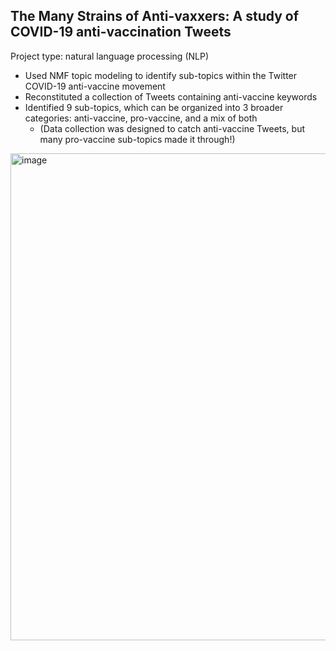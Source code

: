 ## The Many Strains of Anti-vaxxers: A study of COVID-19 anti-vaccination Tweets 
Project type: natural language processing (NLP)

- Used NMF topic modeling to identify sub-topics within the Twitter COVID-19 anti-vaccine movement 
- Reconstituted a collection of Tweets containing anti-vaccine keywords
- Identified 9 sub-topics, which can be organized into 3 broader categories: anti-vaccine, pro-vaccine, and a mix of both 
  - (Data collection was designed to catch anti-vaccine Tweets, but many pro-vaccine sub-topics made it through!)



<img width="779" alt="image" src="https://user-images.githubusercontent.com/79233614/141728316-31316572-2194-4a95-96b7-7082f93de3f1.png">
